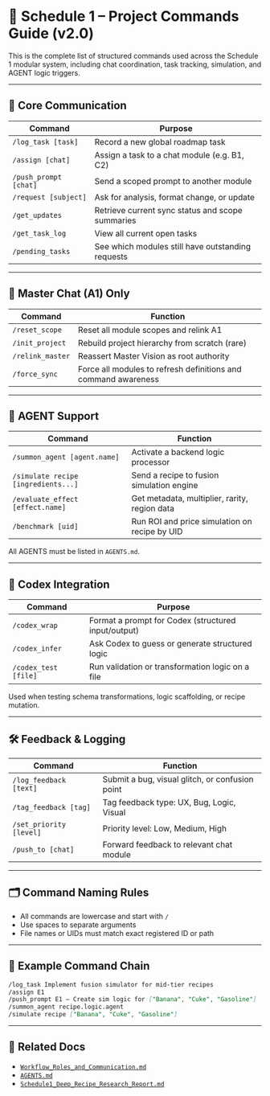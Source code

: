# 🧠 Schedule 1 – Project Commands Guide (v2.0)

This is the complete list of structured commands used across the Schedule 1 modular system, including chat coordination, task tracking, simulation, and AGENT logic triggers.

---

## 📡 Core Communication

| Command | Purpose |
|---------|---------|
| `/log_task [task]` | Record a new global roadmap task |
| `/assign [chat]` | Assign a task to a chat module (e.g. B1, C2) |
| `/push_prompt [chat]` | Send a scoped prompt to another module |
| `/request [subject]` | Ask for analysis, format change, or update |
| `/get_updates` | Retrieve current sync status and scope summaries |
| `/get_task_log` | View all current open tasks |
| `/pending_tasks` | See which modules still have outstanding requests |

---

## 🧠 Master Chat (A1) Only

| Command | Function |
|---------|----------|
| `/reset_scope` | Reset all module scopes and relink A1 |
| `/init_project` | Rebuild project hierarchy from scratch (rare) |
| `/relink_master` | Reassert Master Vision as root authority |
| `/force_sync` | Force all modules to refresh definitions and command awareness |

---

## 🤖 AGENT Support

| Command | Function |
|---------|----------|
| `/summon_agent [agent.name]` | Activate a backend logic processor |
| `/simulate recipe [ingredients...]` | Send a recipe to fusion simulation engine |
| `/evaluate_effect [effect.name]` | Get metadata, multiplier, rarity, region data |
| `/benchmark [uid]` | Run ROI and price simulation on recipe by UID |

All AGENTS must be listed in `AGENTS.md`.

---

## 🧪 Codex Integration

| Command | Purpose |
|---------|---------|
| `/codex_wrap` | Format a prompt for Codex (structured input/output) |
| `/codex_infer` | Ask Codex to guess or generate structured logic |
| `/codex_test [file]` | Run validation or transformation logic on a file |

Used when testing schema transformations, logic scaffolding, or recipe mutation.

---

## 🛠️ Feedback & Logging

| Command | Function |
|---------|----------|
| `/log_feedback [text]` | Submit a bug, visual glitch, or confusion point |
| `/tag_feedback [tag]` | Tag feedback type: UX, Bug, Logic, Visual |
| `/set_priority [level]` | Priority level: Low, Medium, High |
| `/push_to [chat]` | Forward feedback to relevant chat module |

---

## 🗂️ Command Naming Rules

- All commands are lowercase and start with `/`
- Use spaces to separate arguments
- File names or UIDs must match exact registered ID or path

---

## 🧠 Example Command Chain

```md
/log_task Implement fusion simulator for mid-tier recipes
/assign E1
/push_prompt E1 – Create sim logic for ["Banana", "Cuke", "Gasoline"]
/summon_agent recipe.logic.agent
/simulate recipe ["Banana", "Cuke", "Gasoline"]
```

---

## 📁 Related Docs

- [`Workflow_Roles_and_Communication.md`](./Workflow_Roles_and_Communication.md)
- [`AGENTS.md`](./AGENTS.md)
- [`Schedule1_Deep_Recipe_Research_Report.md`](./Schedule1_Deep_Recipe_Research_Report.md)
